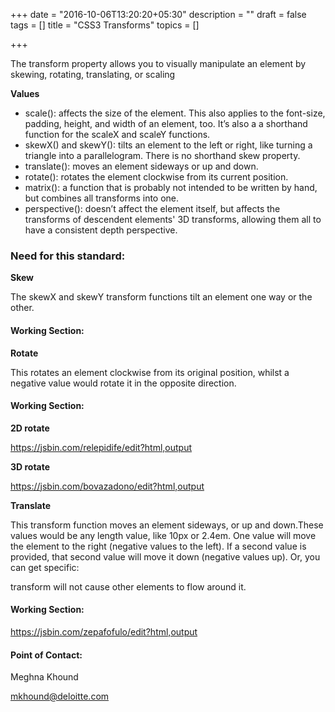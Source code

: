 +++
date = "2016-10-06T13:20:20+05:30"
description = ""
draft = false
tags = []
title = "CSS3 Transforms"
topics = []

+++


<p>The transform property allows you to visually manipulate an element by skewing, rotating, translating, or scaling</p>
<p><strong>Values</strong><p>

<ul>
  <li>scale(): affects the size of the element. This also applies to the font-size, padding, height, and width of an element, too. It’s also a a shorthand function for the scaleX and scaleY functions.</li>
  <li>skewX() and skewY(): tilts an element to the left or right, like turning a triangle into a parallelogram. There is no shorthand skew property.</li>
  <li>translate(): moves an element sideways or up and down.</li>
  <li>rotate(): rotates the element clockwise from its current position.</li>
  <li>matrix(): a function that is probably not intended to be written by hand, but combines all transforms into one.</li>
  <li>perspective(): doesn’t affect the element itself, but affects the transforms of descendent elements' 3D transforms, allowing them all to have a consistent depth perspective.</li>
</ul>


<h3>Need for this standard:</h3>

<p><strong>Skew</strong><p>
<p>The skewX and skewY transform functions tilt an element one way or the other. </p>
<h4>Working Section:</h4>
<a href="https://jsbin.com/johariyina/edit?html,output"></a>

<p><strong>Rotate</strong><p>
<p>This rotates an element clockwise from its original position, whilst a negative value would rotate it in the opposite direction.</p>
<h4>Working Section:</h4>
<p><strong>2D rotate</strong><p>
<a href="https://jsbin.com/relepidife/edit?html,output">https://jsbin.com/relepidife/edit?html,output</a>
<p><strong>3D rotate</strong><p>
<a href="https://jsbin.com/bovazadono/edit?html,output">https://jsbin.com/bovazadono/edit?html,output</a>

<p><strong>Translate</strong><p>
<p>This transform function moves an element sideways, or up and down.These values would be any length value, like 10px or 2.4em. One value will move the element to the right (negative values to the left). If a second value is provided, that second value will move it down (negative values up). Or, you can get specific:</p>
<p>transform will not cause other elements to flow around it.</p>
<h4>Working Section:</h4>
<a href="https://jsbin.com/zepafofulo/edit?html,output">https://jsbin.com/zepafofulo/edit?html,output</a>

<h4>Point of Contact:</h4>

<p>Meghna Khound</p>
<a href="mailto:mkhound@deloitte.com">mkhound@deloitte.com</a>
